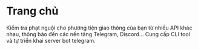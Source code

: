 # Trang chủ

Kiểm tra phạt nguội cho phương tiện giao thông của bạn từ nhiều API khác nhau, thông báo đến các nền tảng Telegram, Discord... Cung cấp CLI tool và tự triển khai server bot telegram.
